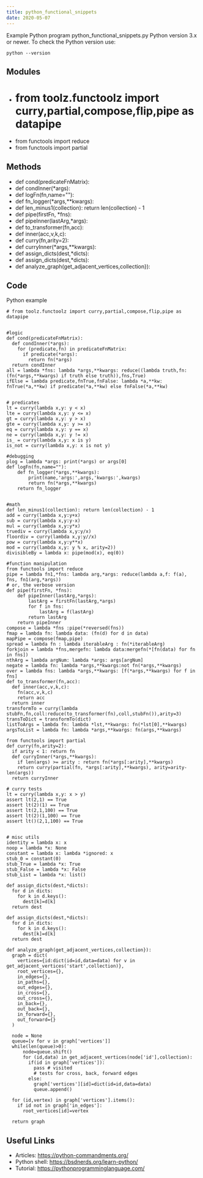 ```yaml
---
title: python_functional_snippets
date: 2020-05-07
---
```

Example Python program python_functional_snippets.py
Python version 3.x or newer.
To check the Python version use:

    python --version

## Modules

* # from toolz.functoolz import curry,partial,compose,flip,pipe as datapipe
* from functools import reduce
* from functools import partial

## Methods

* def cond(predicateFnMatrix):
*   def condInner(*args):
* def logFn(fn,name=""):
* def fn_logger(*args,**kwargs):
* def len_minus1(collection): return len(collection) - 1
* def pipe(firstFn, *fns): 
* def pipeInner(lastArg,*args):
* def to_transformer(fn,acc):
*   def inner(acc,v,k,c):
* def curry(fn,arity=2):
*   def curryInner(*args,**kwargs):
* def assign_dicts(dest,*dicts):
* def assign_dicts(dest,*dicts):
* def analyze_graph(get_adjacent_vertices,collection}):

## Code

Python example

    # from toolz.functoolz import curry,partial,compose,flip,pipe as datapipe
    
    
    #logic
    def cond(predicateFnMatrix):
      def condInner(*args):
        for (predicate,fn) in predicateFnMatrix:
          if predicate(*args):
            return fn(*args)
      return condInner
    all = lambda *fns: lambda *args,**kwargs: reduce((lambda truth,fn:(fn(*args,**kwargs) if truth else truth)),fns,True)
    ifElse = lambda predicate,fnTrue,fnFalse: lambda *a,**kw: fnTrue(*a,**kw) if predicate(*a,**kw) else fnFalse(*a,**kw)
    
    
    # predicates
    lt = curry(lambda x,y: y < x)
    lte = curry(lambda x,y: y <= x)
    gt = curry(lambda x,y: y > x)
    gte = curry(lambda x,y: y >= x)
    eq = curry(lambda x,y: y == x)
    ne = curry(lambda x,y: y != x)
    is_ = curry(lambda x,y: x is y)
    is_not = curry(lambda x,y: x is not y)
    
    #debugging
    plog = lambda *args: print(*args) or args[0]
    def logFn(fn,name=""):
        def fn_logger(*args,**kwargs):
            print(name,'args:',args,'kwargs:',kwargs)
            return fn(*args,**kwargs)
        return fn_logger
    
    
    #math
    def len_minus1(collection): return len(collection) - 1
    add = curry(lambda x,y:y+x)
    sub = curry(lambda x,y:y-x)
    mul = curry(lambda x,y:y*x)
    truediv = curry(lambda x,y:y/x)
    floordiv = curry(lambda x,y:y//x)
    pow = curry(lambda x,y:y**x)
    mod = curry(lambda x,y: y % x, arity=2))
    divisibleBy = lambda x: pipe(mod(x), eq(0))
    
    #function manipulation
    from functools import reduce
    pipe = lambda fn1,*fns: lambda arg,*args: reduce(lambda a,f: f(a), fns, fn1(arg,*args))
    # or, the verbose version
    def pipe(firstFn, *fns): 
        def pipeInner(lastArg,*args):
            lastArg = firstFn(lastArg,*args)
            for f in fns:
                lastArg = f(lastArg)
            return lastArg
        return pipeInner
    compose = lambda *fns :pipe(*reversed(fns))
    fmap = lambda fn: lambda data: (fn(d) for d in data)
    mapPipe = compose(fmap,pipe)
    spread = lambda fn : lambda iterableArg : fn(*iterableArg)
    forkjoin = lambda *fns,mergefn: lambda data:mergefn(*[fn(data) for fn in fns])
    nthArg = lambda argNum: lambda *args: args[argNum]
    negate = lambda fn: lambda *args,**kwargs:not fn(*args,**kwargs)
    over = lambda fns: lambda *args,**kwargs: [f(*args,**kwargs) for f in fns]
    def to_transformer(fn,acc):
      def inner(acc,v,k,c):
        fn(acc,v,k,c)
        return acc
      return inner
    transformTo = curry(lambda stubFn,fn,coll:reduce(to_transformer(fn),coll,stubFn()),arity=3)
    transToDict = transformTo(dict)
    listToArgs = lambda fn: lambda *lst,**kwargs: fn(*lst[0],**kwargs)
    argsToList = lambda fn: lambda *args,**kwargs: fn(args,**kwargs)
    
    from functools import partial
    def curry(fn,arity=2):
      if arity < 1: return fn
      def curryInner(*args,**kwargs):
        if len(args) >= arity : return fn(*args[:arity],**kwargs)
        return curry(partial(fn, *args[:arity],**kwargs), arity=arity-len(args))
      return curryInner
    
    # curry tests
    lt = curry(lambda x,y: x > y)
    assert lt(2,1) == True
    assert lt(2)(1) == True
    assert lt(2,1,100) == True
    assert lt(2)(1,100) == True
    assert lt()(2,1,100) == True
    
      
    # misc utils
    identity = lambda x: x
    noop = lambda *x: None
    constant = lambda x: lambda *ignored: x
    stub_0 = constant(0)
    stub_True = lambda *x: True
    stub_False = lambda *x: False
    stub_List = lambda *x: list()
    
    def assign_dicts(dest,*dicts):
      for d in dicts:
        for k in d.keys():
          dest[k]=d[k]
      return dest
    
    def assign_dicts(dest,*dicts):
      for d in dicts:
        for k in d.keys():
          dest[k]=d[k]
      return dest
    
    def analyze_graph(get_adjacent_vertices,collection}):
      graph = dict(
        vertices={id:dict(id=id,data=data) for v in get_adjacent_vertices('start',collection)},
        root_vertices={},
        in_edges={},
        in_paths={},
        out_edges={},
        in_cross={},
        out_cross={},
        in_back={},
        out_back={},
        in_forward={},
        out_forward={}
      )
    
      node = None
      queue=[v for v in graph['vertices']]
      while(len(queue)>0):
          node=queue.shift()
          for (id,data) in get_adjacent_vertices(node['id'],collection):
            if(id in graph['vertices']):
              pass # visited
              # tests for cross, back, forward edges
            else:
              graph['vertices'][id]=dict(id=id,data=data)
              queue.append()
    
      for (id,vertex) in graph['vertices'].items():
        if id not in graph['in_edges']:
          root_vertices[id]=vertex
              
      return graph

## Useful Links

- Articles: https://python-commandments.org/
- Python shell: https://bsdnerds.org/learn-python/
- Tutorial: https://pythonprogramminglanguage.com/
